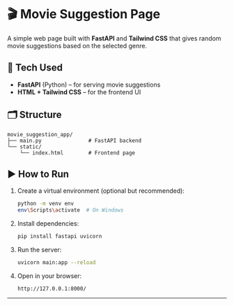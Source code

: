 # 🎬 Movie Suggestion Page

A simple web page built with **FastAPI** and **Tailwind CSS** that gives random movie suggestions based on the selected genre.

## 🔧 Tech Used

- **FastAPI** (Python) – for serving movie suggestions
- **HTML + Tailwind CSS** – for the frontend UI

## 🗂️ Structure

```
movie_suggestion_app/
├── main.py               # FastAPI backend
└── static/
    └── index.html        # Frontend page
```

## ▶️ How to Run

1. Create a virtual environment (optional but recommended):
   ```bash
   python -m venv env
   env\Scripts\activate  # On Windows
   ```

2. Install dependencies:
   ```bash
   pip install fastapi uvicorn
   ```

3. Run the server:
   ```bash
   uvicorn main:app --reload
   ```

4. Open in your browser:
   ```
   http://127.0.0.1:8000/
   ```

---

